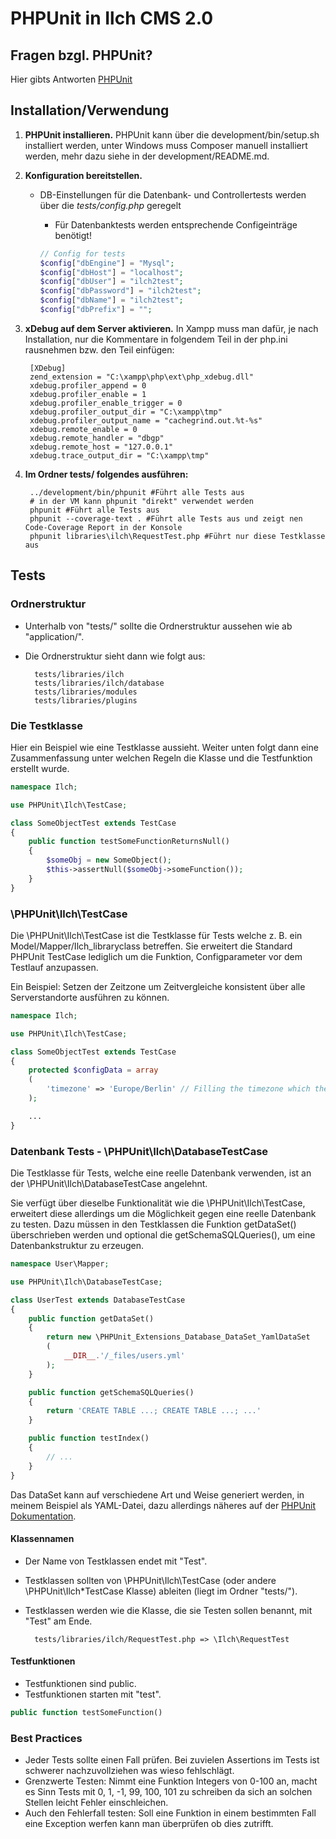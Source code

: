# PHPUnit in Ilch CMS 2.0

## Fragen bzgl. PHPUnit?
Hier gibts Antworten [PHPUnit](http://phpunit.de/manual/current/en/)


## Installation/Verwendung

1. **PHPUnit installieren.**
    PHPUnit kann über die development/bin/setup.sh installiert werden, unter Windows muss Composer manuell installiert
    werden, mehr dazu siehe in der development/README.md.

2. **Konfiguration bereitstellen.**
    * DB-Einstellungen für die Datenbank- und Controllertests werden über die *tests/config.php* geregelt
        * Für Datenbanktests werden entsprechende Configeinträge benötigt!

        ```php
        // Config for tests
        $config["dbEngine"] = "Mysql";
        $config["dbHost"] = "localhost";
        $config["dbUser"] = "ilch2test";
        $config["dbPassword"] = "ilch2test";
        $config["dbName"] = "ilch2test";
        $config["dbPrefix"] = "";
        ```

3. **xDebug auf dem Server aktivieren.**
In Xampp muss man dafür, je nach Installation, nur die Kommentare in folgendem Teil in der php.ini rausnehmen bzw. den Teil einfügen:

        [XDebug]
        zend_extension = "C:\xampp\php\ext\php_xdebug.dll"
        xdebug.profiler_append = 0
        xdebug.profiler_enable = 1
        xdebug.profiler_enable_trigger = 0
        xdebug.profiler_output_dir = "C:\xampp\tmp"
        xdebug.profiler_output_name = "cachegrind.out.%t-%s"
        xdebug.remote_enable = 0
        xdebug.remote_handler = "dbgp"
        xdebug.remote_host = "127.0.0.1"
        xdebug.trace_output_dir = "C:\xampp\tmp"

4. **Im Ordner tests/ folgendes ausführen:**

        ../development/bin/phpunit #Führt alle Tests aus
        # in der VM kann phpunit "direkt" verwendet werden
        phpunit #Führt alle Tests aus
        phpunit --coverage-text . #Führt alle Tests aus und zeigt nen Code-Coverage Report in der Konsole
        phpunit libraries\ilch\RequestTest.php #Führt nur diese Testklasse aus


## Tests

### Ordnerstruktur

* Unterhalb von "tests/" sollte die Ordnerstruktur aussehen wie ab "application/".
* Die Ordnerstruktur sieht dann wie folgt aus:

        tests/libraries/ilch
        tests/libraries/ilch/database
        tests/libraries/modules
        tests/libraries/plugins

### Die Testklasse

Hier ein Beispiel wie eine Testklasse aussieht.
Weiter unten folgt dann eine Zusammenfassung unter welchen Regeln die Klasse und die Testfunktion erstellt wurde.

```php
namespace Ilch;

use PHPUnit\Ilch\TestCase;

class SomeObjectTest extends TestCase
{
    public function testSomeFunctionReturnsNull()
    {
        $someObj = new SomeObject();
        $this->assertNull($someObj->someFunction());
    }
}
```

### \PHPUnit\Ilch\TestCase

Die \PHPUnit\Ilch\TestCase ist die Testklasse für Tests welche z. B. ein Model/Mapper/Ilch_libraryclass betreffen.
Sie erweitert die Standard PHPUnit TestCase lediglich um die Funktion, Configparameter vor dem Testlauf anzupassen.

Ein Beispiel: Setzen der Zeitzone um Zeitvergleiche konsistent über alle Serverstandorte ausführen zu können.

```php
namespace Ilch;

use PHPUnit\Ilch\TestCase;

class SomeObjectTest extends TestCase
{
    protected $configData = array
    (
        'timezone' => 'Europe/Berlin' // Filling the timezone which the Ilch_Date object will use.
    );

    ...
}
```

### Datenbank Tests - \PHPUnit\Ilch\DatabaseTestCase

Die Testklasse für Tests, welche eine reelle Datenbank verwenden, ist an der \PHPUnit\Ilch\DatabaseTestCase angelehnt.

Sie verfügt über dieselbe Funktionalität wie die \PHPUnit\Ilch\TestCase, erweitert diese allerdings um die
Möglichkeit gegen eine reelle Datenbank zu testen. Dazu müssen in den Testklassen die Funktion getDataSet()
überschrieben werden und optional die getSchemaSQLQueries(), um eine Datenbankstruktur zu erzeugen.

```php
namespace User\Mapper;

use PHPUnit\Ilch\DatabaseTestCase;

class UserTest extends DatabaseTestCase
{
    public function getDataSet()
    {
        return new \PHPUnit_Extensions_Database_DataSet_YamlDataSet
        (
            __DIR__.'/_files/users.yml'
        );
    }

    public function getSchemaSQLQueries()
    {
        return 'CREATE TABLE ...; CREATE TABLE ...; ...'
    }

    public function testIndex()
    {
        // ...
    }
}
```

Das DataSet kann auf verschiedene Art und Weise generiert werden, in meinem Beispiel als YAML-Datei,
dazu allerdings näheres auf der [PHPUnit Dokumentation](http://phpunit.de/manual/current/en/database.html#database.implementing-getdataset).

#### Klassennamen

* Der Name von Testklassen endet mit "Test".
* Testklassen sollten von \PHPUnit\Ilch\TestCase (oder andere \PHPUnit\Ilch\*TestCase Klasse) ableiten (liegt im Ordner "tests/").
* Testklassen werden wie die Klasse, die sie Testen sollen benannt, mit "Test" am Ende.

        tests/libraries/ilch/RequestTest.php => \Ilch\RequestTest

#### Testfunktionen

* Testfunktionen sind public.
* Testfunktionen starten mit "test".

```php
public function testSomeFunction()
```

### Best Practices

* Jeder Tests sollte einen Fall prüfen. Bei zuvielen Assertions im Tests ist schwerer nachzuvollziehen was wieso fehlschlägt.
* Grenzwerte Testen: Nimmt eine Funktion Integers von 0-100 an, macht es Sinn Tests mit 0, 1, -1, 99, 100, 101 zu schreiben da sich an solchen Stellen leicht Fehler einschleichen.
* Auch den Fehlerfall testen: Soll eine Funktion in einem bestimmten Fall eine Exception werfen kann man überprüfen ob dies zutrifft.
